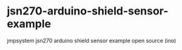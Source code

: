 # jsn270-arduino-shield-sensor-example
jmpsystem jsn270 arduino shield sensor example open source (ino)
